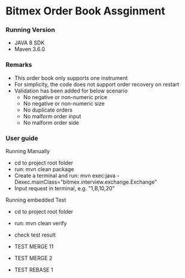 # Bitmex Order Book Assginment
<h3> Running Version </h3>

- JAVA 8 SDK
- Maven 3.6.0

<h3> Remarks </h3>

- This order book only supports one instrument
- For simplicity, the code does not support order recovery on restart
- Validation has been added for below scenario
  - No negative or non-numeric price
  - No negative or non-numeric size
  - No duplicate orders
  - No malform order input 
  - No malform order side


<h3> User guide </h3>
Running Manually

- cd to project root folder
- run: mvn clean package
- Create a terminal and run: mvn exec:java -Dexec.mainClass="bitmex.interview.exchange.Exchange"
- Input request in terminal, e.g. "1,B,10,20"


Running embedded Test
- cd to project root folder
- run: mvn clean verify
- check test result


- TEST MERGE 11
- TEST MERGE 2
- TEST REBASE 1
